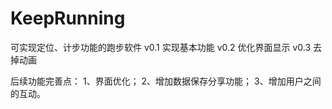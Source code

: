 # KeepRunning
可实现定位、计步功能的跑步软件
v0.1 实现基本功能
v0.2 优化界面显示
v0.3 去掉动画

后续功能完善点：
1、界面优化；
2、增加数据保存分享功能；
3、增加用户之间的互动。
